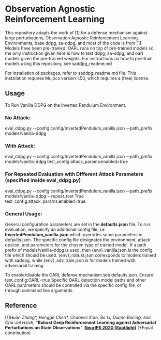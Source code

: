 # Observation Agnostic Reinforcement Learning

This repository adapts the work of [1] for a defense mechanism against large perturbations,
Observation Agnostic Reinforcement Learning. Environments, base ddpg, sa-ddpg, and most of the code is from [1].
Models have been pre-trained. OARL runs on top of pre-trained models so the only instruction given here is how to
test ddpg, sa-ddpg, and oarl models given the pre-trained weights. For instructions on how to pre-train models using this repository, see saddpg_readme.md

For installation of packages, refer to saddpg_readme.md file. This installation requires Mujoco version 1.50, which requires a (free) license.

## Usage

To Run Vanilla DDPG on the Inverted Pendulum Environment. 

### No Attack:

eval_ddpg.py --config config/InvertedPendulum_vanilla.json --path_prefix models/vanilla-ddpg

### With Attack:

eval_ddpg.py --config config/InvertedPendulum_vanilla.json --path_prefix models/vanilla-ddpg test_config:attack_params:enabled=true

### For Repeated Evaluation with Different Attack Parameters (specified inside eval_ddpg.py)

eval_ddpg.py --config config/InvertedPendulum_vanilla.json --path_prefix models/vanilla-ddpg --repeat_test True test_config:attack_params:enabled=true 

### General Usage:

General configuration parameters are set in the **defaults.json** file. To run evaluation, we specify an additional config file, i.e **InvertedPendulum_vanilla.json** which overrides some parameters in defaults.json.
The specific config file designates the environment, attack epsilon, and parameters for the chosen type of trained model. If a path prefix of models/vanilla-ddpg is used, then {env}_vanilla.json is the config file which should be used.
{env}_robust.json corresponds to models trained with saddpg, while {env}_adv_train.json is for models trained with adversarial training.

To enable/disable the OARL defense mechanism see defaults.json. Ensure test_config:OARL=true
Specific OARL detection model paths and other OARL parameters should be controlled via the specific config file, or through command line arguments.


## Reference

[1]*Huan Zhang\*, Hongge Chen\*, Chaowei Xiao, Bo Li, Duane Boning,* and *Cho-Jui
Hsieh*, "**Robust Deep Reinforcement Learning against Adversarial Perturbations
on State Observations**". [**NeurIPS 2020
(Spotlight)**](https://proceedings.neurips.cc/paper/2020/file/f0eb6568ea114ba6e293f903c34d7488-Paper.pdf)
(\*Equal contribution)

